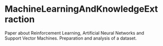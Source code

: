 # MachineLearningAndKnowledgeExtraction
Paper about Reinforcement Learning, Artificial Neural Networks and Support Vector Machines. Preparation and analysis of a dataset.

